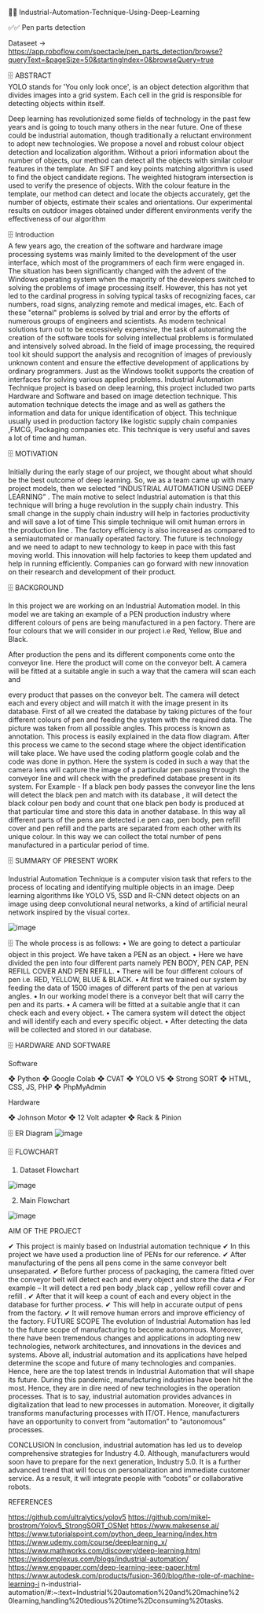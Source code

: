 📌📌 Industrial-Automation-Technique-Using-Deep-Learning

✅✅ Pen parts detection

Dataseet -> https://app.roboflow.com/spectacle/pen_parts_detection/browse?queryText=&pageSize=50&startingIndex=0&browseQuery=true

🗄️ ABSTRACT     
YOLO stands  for 'You only look once', is an object detection algorithm that divides images into a grid system. Each cell in the grid is responsible for detecting objects within itself. 
 
Deep learning has revolutionized some fields of technology in the past few years and is going to touch many others in the near future. One of these could be industrial automation, though traditionally a reluctant environment to adopt new technologies. We propose a novel and robust colour object detection and localization algorithm. Without a priori information about the number of objects, our method can detect all the objects with similar colour features in the template. An SIFT and key points matching algorithm is used to find the object candidate regions. The weighted histogram intersection is used to verify the presence of objects. With the colour feature in the template, our method can detect and locate the objects accurately, get the number of objects, estimate their scales and orientations. Our experimental results on outdoor images obtained under different environments verify the effectiveness of our algorithm


🗄️ Introduction  
  A few years ago, the creation of the software and hardware image processing systems was mainly limited to the development of the user interface, which most of the programmers of each firm were engaged in. The situation has been significantly changed with the advent of the Windows operating system when the majority of the developers switched to solving the problems of image processing itself. However, this has not yet led to the cardinal progress in solving typical tasks of recognizing faces, car numbers, road signs, analyzing remote and medical images, etc. Each of these "eternal" problems is solved by trial and error by the efforts of numerous groups of engineers and scientists. As modern technical solutions turn out to be excessively expensive, the task of automating the creation of the software tools for solving intellectual problems is formulated and intensively solved abroad. In the field of image processing, the required tool kit should support the analysis and recognition of images of previously unknown content and ensure the effective development of applications by ordinary programmers. Just as the Windows toolkit supports the creation of interfaces for solving various applied problems. 
Industrial Automation Technique project is based on deep learning, this project included two parts Hardware and Software and based on image detection technique. This automation technique detects the image and as well as gathers the information and data for unique identification of object. This technique usually used in production factory like logistic supply chain companies ,FMCG, Packaging companies etc. This technique is very useful and saves a lot of time and human.

 
🗄️ MOTIVATION  
 
 Initially during the early stage of our project, we thought about what should be the best outcome of deep learning. So, we as a team came up with many project models, then we selected “INDUSTRIAL  AUTOMATION USING DEEP LEARNING” . The main motive to select Industrial automation is that this technique will bring a huge revolution in the supply chain industry. This small change in the supply chain industry will help in factories productivity and will save a lot of time  This simple technique will omit human errors in the production line . 
The factory efficiency is also increased as compared to a semiautomated or  manually operated factory. 
The future is technology and we need to adapt to new technology to keep in pace with this fast moving world. This innovation will help factories to keep them updated and help in running efficiently. Companies can go forward with new innovation on their research and development of their product.   

🗄️ BACKGROUND 
 
In this project we are working on an Industrial Automation model. In this model we are taking an example of a PEN production industry where different colours of pens are being manufactured in a pen factory. There are four colours that we will consider in our project i.e  Red, Yellow, Blue and Black. 

After production the pens and its different components come onto the conveyor line. Here the product will come on the conveyor belt. A camera will be fitted at a suitable angle in such a way that the camera will scan each and 

every product that passes on the conveyor belt. The camera will detect each and every object and will match it with the image present in its database. 
First of all we created the database by taking pictures of the four different colours of pen and feeding the system with the required data. The picture was taken from all possible angles. This process is known as annotation. This process is easily explained in the data flow diagram. After this process we came to the second stage where the object identification will take place. We have used the coding platform google colab and the code was done in python. Here the system is coded in such a way that the camera lens will capture the image of a particular pen passing through the conveyor line and will check with the predefined database present in its system. 
For Example - If a black pen body passes the conveyor line the lens will detect the black pen and match with its database , it will detect the black colour pen body and count that one black pen body is produced at that particular time and store this data in another database. 
In this way all different parts of the pens are detected i.e pen cap, pen body, pen refill cover and pen refill and the parts are separated from each other with its unique colour. In this way we can collect the total number of pens manufactured in a particular period of time.

🗄️ SUMMARY OF PRESENT WORK   

Industrial Automation Technique is a computer vision task that refers to the process of locating and identifying multiple objects in an image. Deep learning algorithms like YOLO V5, SSD and R-CNN detect objects on an image using deep convolutional neural networks, a kind of artificial neural network inspired by the visual cortex. 

 ![image](https://user-images.githubusercontent.com/85603537/236638517-5ebd59c7-fc35-4052-8ef8-e9a3724ef68b.png)

🗄️ The whole process is as follows:
•	We are going to detect a particular object in this project. We have taken a PEN as an object.
•	Here we have divided the pen into four different parts namely PEN BODY, PEN CAP, PEN REFILL COVER AND PEN REFILL.
•	There will be four different colours of pen i.e. RED, YELLOW, BLUE & BLACK.
•	At first we trained our system by feeding the data of 1500 images of different parts of the pen at various angles.
•		In our working model there is a conveyor belt that will carry the pen and its parts.
•	A camera will be fitted at a suitable angle that it can check each and every object.
•	The camera system will detect the object and will identify each and every specific object.
•	After detecting the data will be collected and stored in our database.


🗄️ HARDWARE AND SOFTWARE



Software

❖	Python
❖	Google Colab
❖	CVAT
❖	YOLO V5
❖	Strong SORT
❖	HTML, CSS, JS, PHP
❖	PhpMyAdmin

Hardware

❖ Johnson Motor
❖	12 Volt adapter
❖	Rack & Pinion

🗄️ ER Diagram
 ![image](https://user-images.githubusercontent.com/85603537/236638611-1255a926-9748-462d-9e36-3f3ea53746f6.png)
 
🗄️ FLOWCHART

1.	Dataset Flowchart

![image](https://user-images.githubusercontent.com/85603537/236638639-69f0bd2d-7986-422d-975b-fdac63629ce1.png)

2.	Main Flowchart

![image](https://user-images.githubusercontent.com/85603537/236638668-c997bf57-7dfb-4e4c-b6d7-2fb3b2773740.png)

AIM OF THE PROJECT


✔	This project is mainly based on Industrial automation technique
✔	In this project we have used a production line of PENs for our reference.
✔	After manufacturing of the pens all pens come in the same conveyor belt unseparated.
✔	Before further process of packaging, the camera fitted over the conveyor belt will detect each and every object and store the data
✔	For example – It will  detect a red pen body ,black cap , yellow refill cover and refill .
✔	After that it will keep a count of each and every object in the database for further process.
✔	This will help in accurate output of pens from the factory.
✔	It will remove human errors and improve efficiency of the factory.
FUTURE SCOPE
The evolution of Industrial Automation has led to the future scope of manufacturing to become autonomous. Moreover, there have been tremendous changes and applications in adopting new technologies, network architectures, and innovations in the devices and systems. Above all, industrial automation and its applications have helped determine the scope and future of many technologies and companies. Hence, here are the top latest trends in Industrial Automation that will shape its future.
During this pandemic, manufacturing industries have been hit the most. Hence, they are in dire need of new technologies in the operation processes. That is to say, industrial automation provides advances in digitalization that lead to new processes in automation. Moreover, it digitally transforms manufacturing processes with IT/OT. Hence, manufacturers have an opportunity to convert from “automation” to “autonomous” processes.

CONCLUSION
In conclusion, industrial automation has led us to develop comprehensive strategies for Industry 4.0. Although, manufacturers would soon have to prepare for the next generation, Industry 5.0.
It is a further advanced trend that will focus on personalization and immediate customer service. As a result, it will integrate people with “cobots” or collaborative robots.

REFERENCES

https://github.com/ultralytics/yolov5 https://github.com/mikel-brostrom/Yolov5_StrongSORT_OSNet https://www.makesense.ai/ https://www.tutorialspoint.com/python_deep_learning/index.htm https://www.udemy.com/course/deeplearning_x/ https://www.mathworks.com/discovery/deep-learning.html
https://wisdomplexus.com/blogs/industrial-automation/
https://www.engpaper.com/deep-learning-ieee-paper.html
https://www.autodesk.com/products/fusion-360/blog/the-role-of-machine-learning-i n-industrial-automation/#:~:text=Industrial%20automation%20and%20machine%2 0learning,handling%20tedious%20time%2Dconsuming%20tasks.






